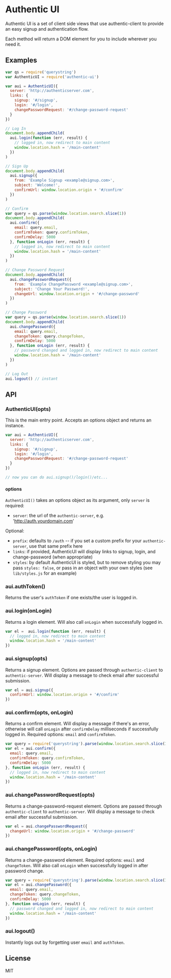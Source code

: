 # Authentic UI #

Authentic UI is a set of client side views that use authentic-client to provide an easy signup and authentication flow.

Each method will return a DOM element for you to include wherever you need it.

## Examples ##

```js
var qs = require('querystring')
var AuthenticUI = require('authentic-ui')

var aui = AuthenticUI({
  server: 'http://authenticserver.com',
  links: {
    signup: '#/signup',
    login: '#/login',
    changePasswordRequest: '#/change-password-request'
  }
})

// Log In
document.body.appendChild(
  aui.login(function (err, result) {
    // logged in, now redirect to main content
    window.location.hash = '/main-content'
  })
)

// Sign Up
document.body.appendChild(
  aui.signup({
    from: 'Example Signup <example@signup.com>',
    subject: 'Welcome!',
    confirmUrl: window.location.origin + '#/confirm'
  })
)

// Confirm
var query = qs.parse(window.location.search.slice(1))
document.body.appendChild(
  aui.confirm({
    email: query.email,
    confirmToken: query.confirmToken,
    confirmDelay: 5000
  }, function onLogin (err, result) {
    // logged in, now redirect to main content
    window.location.hash = '/main-content'
  })
)

// Change Password Request
document.body.appendChild(
  aui.changePasswordRequest({
    from: 'Example ChangePassword <example@signup.com>',
    subject: 'Change Your Password!',
    changeUrl: window.location.origin + '#/change-password'
  })
)

// Change Password
var query = qs.parse(window.location.search.slice(1))
document.body.appendChild(
  aui.changePassword({
    email: query.email,
    changeToken: query.changeToken,
    confirmDelay: 5000
  }, function onLogin (err, result) {
    // password changed and logged in, now redirect to main content
    window.location.hash = '/main-content'
  })
)

// Log Out
aui.logout() // instant

```

## API ##

### AuthenticUI(opts) ###

This is the main entry point. Accepts an options object and returns an instance.

```js
var aui = AuthenticUI({
  server: 'http://authenticserver.com',
  links: {
    signup: '#/signup',
    login: '#/login',
    changePasswordRequest: '#/change-password-request'
  }
})

// now you can do aui.signup()/login()/etc...
```

#### options ####

`AuthenticUI()` takes an options object as its argument, only `server` is required:

* `server`: the url of the `authentic-server`, e.g. 'http://auth.yourdomain.com'

Optional:

* `prefix`: defaults to `/auth` -- if you set a custom prefix for your `authentic-server`, use that same prefix here
* `links`: if provided, AuthenticUI will display links to signup, login, and change-password (when appropriate)
* `styles`: by default AuthenticUI is styled, but to remove styling you may pass `styles: false`, or pass in an object with your own styles (see `lib/styles.js` for an example)

### aui.authToken() ###

Returns the user's `authToken` if one exists/the user is logged in.

### aui.login(onLogin)

Returns a login element. Will also call `onLogin` when successfully logged in.

```js
var el =  aui.login(function (err, result) {
  // logged in, now redirect to main content
  window.location.hash = '/main-content'
})
```

### aui.signup(opts)

Returns a signup element. Options are passed through `authentic-client` to `authentic-server`. Will display a message to check email after successful submission.

```js
var el = aui.signup({
  confirmUrl: window.location.origin + '#/confirm'
})
```

### aui.confirm(opts, onLogin)

Returns a confirm element. Will display a message if there's an error, otherwise will call `onLogin` after `confirmDelay` milliseconds if successfully logged in. Required options: `email` and `confirmToken`.

```js
var query = require('querystring').parse(window.location.search.slice(1))
var el = aui.confirm({
  email: query.email,
  confirmToken: query.confirmToken,
  confirmDelay: 5000
}, function onLogin (err, result) {
  // logged in, now redirect to main content
  window.location.hash = '/main-content'
})
```

### aui.changePasswordRequest(opts)

Returns a change-password-request element. Options are passed through `authentic-client` to `authentic-server`. Will display a message to check email after successful submission.

```js
var el = aui.changePasswordRequest({
  changeUrl: window.location.origin + '#/change-password'
})
```

### aui.changePassword(opts, onLogin)

Returns a change-password element. Required options: `email` and `changeToken`. Will also call `onLogin` when successfully logged in after password change.

```js
var query = require('querystring').parse(window.location.search.slice(1))
var el = aui.changePassword({
  email: query.email,
  changeToken: query.changeToken,
  confirmDelay: 5000
}, function onLogin (err, result) {
  // password changed and logged in, now redirect to main content
  window.location.hash = '/main-content'
})
```

### aui.logout() ###

Instantly logs out by forgetting user `email` and `authToken`.

## License ##

MIT
